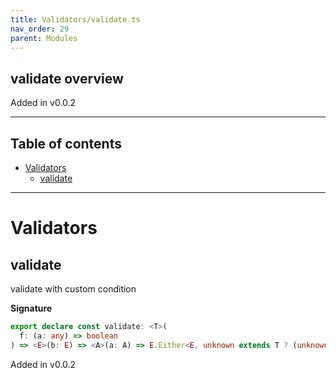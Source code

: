 ```yaml
---
title: Validators/validate.ts
nav_order: 29
parent: Modules
---
```


## validate overview

Added in v0.0.2

---

<h2 class="text-delta">Table of contents</h2>

- [Validators](#validators)
  - [validate](#validate)

---

# Validators

## validate

validate with custom condition

**Signature**

```ts
export declare const validate: <T>(
  f: (a: any) => boolean
) => <E>(b: E) => <A>(a: A) => E.Either<E, unknown extends T ? (unknown extends A ? any : A) : T>
```

Added in v0.0.2
